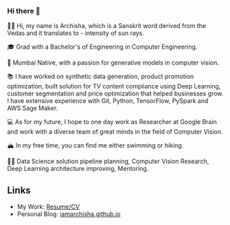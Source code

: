 ### Hi there 👋
👋🏽 Hi, my name is Archisha, which is a Sanskrit word derived from the Vedas and it translates to - intensity of sun rays. 

🎓 Grad with a Bachelor's of Engineering in Computer Engineering.

🌇 Mumbai Native, with a passion for generative models in computer vision.

📚 I have worked on synthetic data generation, product promotion optimization, built solution for TV content compliance using Deep Learning, customer segmentation and price optimization that helped businesses grow. I have extensive experience with Git, Python, TensorFlow, PySpark and AWS Sage Maker.

💻 As for my future, I hope to one day work as Researcher at Google Brain and work with a diverse team of great minds in the field of Computer Vision.

🏔 In my free time, you can find me either swimming or hiking.

💪🏽 Data Science solution pipeline planning, Computer Vision Research, Deep Learning architecture improving, Mentoring.

<!-- ## :nerd_face: Research :thinking:

Most of my research is dedicated towards solving applications in media and entertainment industry along with data science solutions to finance industry. -->

## Links
- My Work: [Resume/CV](https://iamarchisha.github.io/ArchishaChandel_CV.pdf)
- Personal Blog: [iamarchisha.github.io](https://iamarchisha.github.io)
<!-- - Twitter: [@iamXXVI](https://twitter.com/iamXXVI) -->
<!-- 
## Happening these days
- 🔭 I’m currently working on building a Smart Video Analytics Platform
- 🌱 I’m currently learning Natural Language Processing
- 👯 I’m looking to collaborate on Machine Learning Projects -->

<!--
- 🤔 I’m looking for help with ...
- 💬 Ask me about ...
- 📫 How to reach me: ...
- 😄 Pronouns: ...
- ⚡ Fun fact: ...

-->
